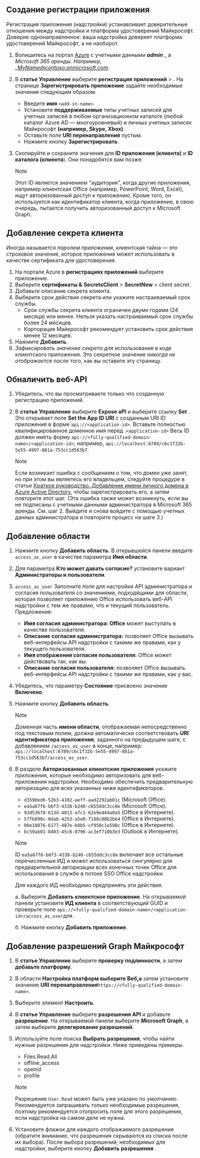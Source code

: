 ## <a name="create-an-app-registration"></a>Создание регистрации приложения

Регистрация приложения (надстройки) устанавливает доверительные отношения между надстройки и платформа удостоверений Майкрософт. Доверие однонаправленное: ваша надстройка доверяет платформа удостоверений Майкрософт, а не наоборот.

1. Вопишитесь на портал [Azure](https://portal.azure.com/) с учетными данными ***admin** _ в Microsoft 365 аренды. Например, _*MyName@contoso.onmicrosoft.com**.
1. В **статье Управление** выберите **регистрация приложений** > **.** На странице **Зарегистрировать приложение** задайте необходимые значения следующим образом.

    * Введите **имя** `<add-in-name>`.
    * Установите **поддерживаемые** типы учетных записей для учетных записей в любом организационном каталоге (любой каталог Azure AD — многоуровневый) и личных учетных записях Майкрософт **(например, Skype, Xbox)**.
    * Оставьте поле **URI перенаправления** пустым.
    * Нажмите кнопку **Зарегистрировать**.

1. Скопируйте и сохраните значения для **ID приложения (клиента)** и **ID каталога (клиента**). Они понадобятся вам позже.

    > [!NOTE]
    > Этот ID является значением "аудитория", когда другие приложения, например клиентская Office (например, PowerPoint, Word, Excel), ищут авторизованный доступ к приложению. Кроме того, он используется как идентификатор клиента, когда приложение, в свою очередь, пытается получить авторизованный доступ к Microsoft Graph.

## <a name="add-a-client-secret"></a>Добавление секрета клиента

Иногда называется _паролем приложения_, клиентская тайна — это строковое значение, которое приложение может использовать в качестве сертификата для удостоверения.

1. На портале Azure в **регистрациях приложений** выберите приложение.
1. Выберите **сертификаты &** **SecretsClient** >  **SecretNew** >  client secret.
1. Добавьте описание секрета клиента.
1. Выберите срок действия секрета или укажите настраиваемый срок службы.
    * Срок службы секрета клиента ограничен двумя годами (24 месяца) или менее. Нельзя указать настраиваемый срок службы более 24 месяцев.
    * Корпорация Майкрософт рекомендует установить срок действия менее 12 месяцев.
1. Нажмите **Добавить**.
1. _Зафиксировать значение секрета для_ использования в коде клиентского приложения. Это секретное значение _никогда не отображается после_ того, как вы оставите эту страницу.

## <a name="expose-a-web-api"></a>Обналичить веб-API

1. Убедитесь, что вы просматриваете только что созданную регистрацию приложений.
1. В **статье Управление** выберите **Expose aPI** и выберите ссылку **Set** . Это открывает поле **Set the App ID URI** с созданным URI ID приложения в форме `api://<application-id>`. Вставьте полностью квалифицированное доменное имя перед .`<application-id>` Весь ID должен иметь форму `api://<fully-qualified-domain-name>/<application-id>`; например, `api://localhost:6789/c6c1f32b-5e55-4997-881a-753cc1d563b7`.

    > [!NOTE]
    > Если возникает ошибка с сообщением о том, что домен уже занят, но при этом вы являетесь его владельцем, следуйте процедуре в статье [Краткое руководство. Добавление имени личного домена в Azure Active Directory](/azure/active-directory/add-custom-domain), чтобы зарегистрировать его, а затем повторите этот шаг. (Эта ошибка также может возникнуть, если вы не подписаны с учетными данными администратора в Microsoft 365 аренды. См. шаг 2. Выйдите и снова войдите с помощью учетных данных администратора и повторите процесс на шаге 3.)

## <a name="add-a-scope"></a>Добавление области

1. Нажмите кнопку **Добавить область**. В открывшейся панели введите `access_as_user` в качестве параметра **Имя области**.

1. Для параметра **Кто может давать согласие?** установите вариант **Администраторы и пользователи**.

1. `access_as_user` Заполните поля для настройки API администратора и согласия пользователя со значениями, подходящими для области, которая позволяет приложению Office использовать веб-API надстройки с тем же правами, что и текущий пользователь. Предложения:

    * **Имя согласия администратора: Office** может выступать в качестве пользователя.
    * **Описание согласия администратора:** позволяет Office вызывать веб-интерфейсы API надстройки с такими же правами, как у текущего пользователя.
    * **Имя отображения согласия пользователя:** Office может действовать так, как вы.
    * **Описание согласия пользователя:** позволяет Office вызывать веб-интерфейсы API надстройки с такими же правами, как у вас.

1. Убедитесь, что параметру **Состояние** присвоено значение **Включено**.

1. Нажмите кнопку **Добавить область**.

    > [!NOTE]
    > Доменная часть **имени области**, отображаемая непосредственно под текстовым полем, должна автоматически соответствовать **URI идентификатора приложения**, заданного на предыдущем шаге, с добавлением `/access_as_user` в конце, например: `api://localhost:6789/c6c1f32b-5e55-4997-881a-753cc1d563b7/access_as_user`.

1. В разделе **Авторизованные клиентские приложения** укажите приложения, которые необходимо авторизовать для веб-приложения надстройки. Необходимо обеспечить предварительную авторизацию для всех указанных ниже идентификаторов.
  
    * `d3590ed6-52b3-4102-aeff-aad2292ab01c` (Microsoft Office).
    * `ea5a67f6-b6f3-4338-b240-c655ddc3cc8e` (Microsoft Office).
    * `93d53678-613d-4013-afc1-62e9e444a0a5` (Office в Интернете).
    * `57fb890c-0dab-4253-a5e0-7188c88b2bb4` (Office в Интернете).
    * `08e18876-6177-487e-b8b5-cf950c1e598c` (Office в Интернете).
    * `bc59ab01-8403-45c6-8796-ac3ef710b3e3` (Outlook в Интернете).

    > [!NOTE]
    > ID `ea5a67f6-b6f3-4338-b240-c655ddc3cc8e` включает все остальные перечисленные ИД и может использоваться сингулярно для предварительной авторизации всех конечных точек Office для использования в службе в потоке SSO Office надстройки.

    Для каждого ИД необходимо предпринять эти действия.

      а. Выберите **Добавить клиентское приложение**. На открываемой панели установите **ИД клиента** в соответствующий GUID и проверьте поле `api://<fully-qualified-domain-name>/<application-id>/access_as_user`для .

      б. Нажмите кнопку **Добавить приложение**.

## <a name="add-microsoft-graph-permissions"></a>Добавление разрешений Graph Майкрософт

1. В **статье Управление** выберите **проверку подлинности**, а затем **добавьте платформу**.

1. В области **Настройка платформ выберите** **Веб,а** затем установите значение **URI перенаправления**`https://<fully-qualified-domain-name>`.

1. Выберите элемент **Настроить**.

1. В **статье Управление** выберите **разрешения API** и добавьте **разрешение**. На открываемой панели выберите **Microsoft Graph**, а затем выберите **делегирование разрешений**.

1. Используйте поле поиска **Выбрать разрешения**, чтобы найти нужные разрешения для надстройки. Ниже приведены примеры.

    * Files.Read.All
    * offline_access
    * openid
    * profile

    > [!NOTE]
    > Разрешение `User.Read` может быть уже указано по умолчанию. Рекомендуется запрашивать только необходимые разрешения, поэтому рекомендуется отопросить поле для этого разрешения, если надстройка на самом деле не нужна.

1. Установите флажок для каждого отображаемого разрешения (обратите внимание, что разрешения скрываются из списка после их выбора). После выбора разрешений, необходимых для надстройки, выберите кнопку **Добавить разрешения** .
